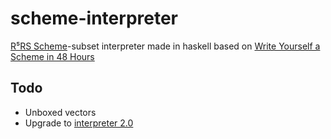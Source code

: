# scheme-interpreter
[R⁵RS Scheme](http://www.schemers.org/Documents/Standards/R5RS/HTML)-subset interpreter made in haskell based on [Write Yourself a Scheme in 48 Hours](https://en.wikibooks.org/wiki/Write_Yourself_a_Scheme_in_48_Hours)

## Todo
 - Unboxed vectors
 - Upgrade to [interpreter 2.0](https://wespiser.com/writings/wyas/home.html)
